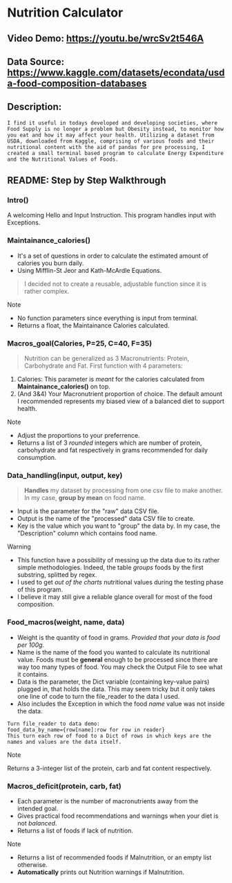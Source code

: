 # Nutrition Calculator
## Video Demo:  <https://youtu.be/wrcSv2t546A>
## Data Source: <https://www.kaggle.com/datasets/econdata/usda-food-composition-databases>
## Description:
```
I find it useful in todays developed and developing societies, where Food Supply is no longer a problem but Obesity instead, to monitor how you eat and how it may affect your health. Utilizing a dataset from USDA, downloaded from Kaggle, comprising of various foods and their nutritional content with the aid of pandas for pre processing, I created a small terminal based program to calculate Energy Expenditure and the Nutritional Values of Foods.
```



## README: Step by Step Walkthrough
### Intro()
A welcoming Hello and Input Instruction. This program handles input with Exceptions.

### Maintainance_calories()
- It's a set of questions in order to calculate the estimated amount of calories you burn daily.
- Using Mifflin-St Jeor and Kath-McArdle Equations.
> I decided not to create a reusable, adjustable function since it is rather complex.

> [!NOTE]
> - No function parameters since everything is input from terminal.
> - Returns a float, the Maintainance Calories calculated.

### Macros_goal(Calories, P=25, C=40, F=35)
> Nutrition can be generalized as 3 Macronutrients: Protein, Carbohydrate and Fat.
First function with 4 parameters:
1. Calories: This parameter is *meant* for the calories calculated from **Maintainance_calories()** on top.
2. (And 3&4) Your Macronutrient proportion of choice.
 The default amount I recommended represents my biased view of a balanced diet to support health.
> [!NOTE]
> - Adjust the proportions to your preferrence.
> - Returns a list of 3 *rounded* integers which are number of protein, carbohydrate and fat respectively in grams recommended for daily consumption.

### Data_handling(input, output, key)
> **Handles** my dataset by processing from one csv file to make another. In my case, **group by mean** on food name.
- Input is the parameter for the "raw" data CSV file.
- Output is the name of the "processed" data CSV file to create.
- Key is the value which you want to "group" the data by. In my case, the "Description" column which contains food name.
> [!WARNING]
> - This function have a possibility of messing up the data due to its rather simple methodologies. Indeed, the table *groups* foods by the first substring, splitted by regex.
> - I used to get *out of the charts* nutritional values during the testing phase of this program. 
> - I believe it may still give a reliable glance overall for most of the food composition.

### Food_macros(weight, name, data)
- Weight is the quantity of food in grams. *Provided that your data is food per 100g*.
- Name is the name of the food you wanted to calculate its nutritional value. Foods must be **general** enough to be processed since there are way too many types of food. You may check the Output File to see what it contains.
- Data is the parameter, the Dict variable (containing key-value pairs) plugged in, that holds the data. This may seem tricky but it only takes one line of code to turn the file_reader to the data I used.
- Also includes the Exception in which the food *name* value was not inside the data.
```
Turn file_reader to data demo:
food_data_by_name={row[name]:row for row in reader}
This turn each row of food to a Dict of rows in which keys are the names and values are the data itself.
```
> [!NOTE]
> Returns a 3-integer list of the protein, carb and fat content respectively.

### Macros_deficit(protein, carb, fat)
- Each parameter is the number of macronutrients away from the intended goal.
- Gives practical food recommendations and warnings when your diet is not _balanced_.
- Returns a list of foods if lack of nutrition.

> [!NOTE]
> - Returns a list of recommended foods if Malnutrition, or an empty list otherwise.
> - **Automatically** prints out Nutrition warnings if Malnutrition.